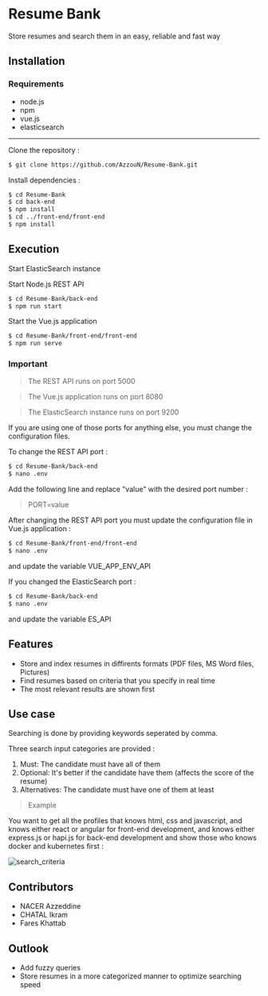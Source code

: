 # Resume Bank
Store resumes and search them in an easy, reliable and fast way

## Installation
### Requirements
- node.js
- npm
- vue.js
- elasticsearch
---

Clone the repository :
```bash
$ git clone https://github.com/AzzouN/Resume-Bank.git
```

Install dependencies :
```bash
$ cd Resume-Bank
$ cd back-end
$ npm install
$ cd ../front-end/front-end
$ npm install
```

## Execution
Start ElasticSearch instance

Start Node.js REST API
```bash
$ cd Resume-Bank/back-end
$ npm run start
```
Start the Vue.js application
```bash
$ cd Resume-Bank/front-end/front-end
$ npm run serve
```
### Important
> The REST API runs on port 5000

> The Vue.js application runs on port 8080

> The ElasticSearch instance runs on port 9200

If you are using one of those ports for anything else, you must change the configuration files.

To change the REST API port :
```bash
$ cd Resume-Bank/back-end
$ nano .env
```
Add the following line and replace "value" with the desired port number :
> PORT=value

After changing the REST API port you must update the configuration file in Vue.js application :
```bash
$ cd Resume-Bank/front-end/front-end
$ nano .env
```
and update the variable VUE_APP_ENV_API

If you changed the ElasticSearch port :
```bash
$ cd Resume-Bank/back-end
$ nano .env
```
and update the variable ES_API

## Features
* Store and index resumes in diffirents formats (PDF files, MS Word files, Pictures)
* Find resumes based on criteria that you specify in real time
* The most relevant results are shown first
## Use case
Searching is done by providing keywords seperated by comma.

Three search input categories are provided :
1. Must: The candidate must have all of them
2. Optional: It's better if the candidate have them (affects the score of the resume)
3. Alternatives: The candidate must have one of them at least

>Example

You want to get all the profiles that knows html, css and javascript, and knows either react or angular for front-end development, and knows either express.js or hapi.js for back-end development and show those who knows docker and kubernetes first :

![search_criteria](https://raw.githubusercontent.com/AzzouN/CV_Indexing/main/search.png?token=AFUF424EZGKZAYBZKJZHUJS72YX6Q)


## Contributors
- NACER Azzeddine
- CHATAL Ikram
- Fares Khattab
## Outlook
- Add fuzzy queries
- Store resumes in a more categorized manner to optimize searching speed
